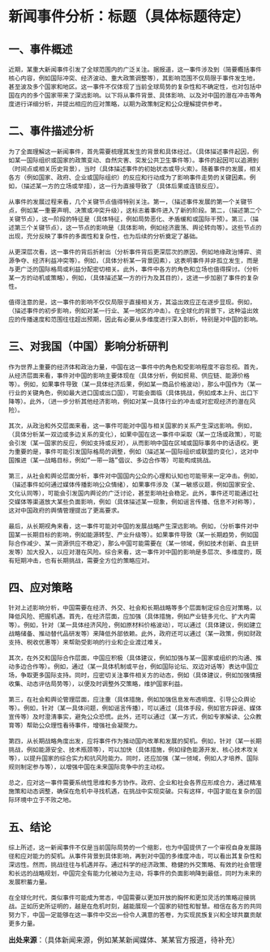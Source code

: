 # 新闻事件分析：标题（具体标题待定）

## 一、事件概述

    近期，某重大新闻事件引发了全球范围内的广泛关注。据报道，这一事件涉及到（简要概括事件核心内容，例如国际冲突、经济波动、重大政策调整等），其影响范围不仅局限于事件发生地，甚至波及多个国家和地区。这一事件不仅体现了当前全球局势的复杂性和不确定性，也对包括中国在内的多个国家带来了深远影响。以下将从事件背景、具体影响、以及对中国的潜在冲击等角度进行详细分析，并提出相应的应对策略，以期为政策制定和公众理解提供参考。

## 二、事件描述分析

    为了全面理解这一新闻事件，首先需要梳理其发生的背景和具体经过。（具体描述事件起因，例如某一国际组织或国家的政策变动、自然灾害、突发公共卫生事件等）。事件的起因可以追溯到（时间点或相关历史背景），当时（具体描述事件的初始状态或导火索）。随着事件的发展，相关各方（例如国家、政府、企业或国际组织）的反应和行动成为了影响事件走势的关键因素。例如，（描述某一方的立场或举措），这一行为直接导致了（具体后果或连锁反应）。

    从事件的发展过程来看，几个关键节点值得特别关注。第一，（描述事件发展的第一个关键节点，例如某一重要声明、决策或冲突升级），这标志着事件进入了新的阶段。第二，（描述第二个关键节点），这一阶段的特征是（具体特征，例如局势恶化、矛盾缓和或国际干预）。第三，（描述第三个关键节点），这一节点的影响是（具体影响，例如经济震荡、舆论转向等）。这些节点的出现，充分反映了事件的多面性和复杂性，也为后续的分析奠定了基础。

    从更深层次看，这一事件的背后折射出（分析事件背后更深层次的原因，例如地缘政治博弈、资源争夺、经济利益冲突等）。例如，（具体分析某一背景因素），这表明事件并非孤立发生，而是与更广泛的国际格局或利益分配密切相关。此外，事件中各方的角色和立场也值得探讨。（分析某一方的动机或策略），例如，（具体描述某一方的行为及其目的），这进一步加剧了事件的复杂性。

    值得注意的是，这一事件的影响不仅仅局限于直接相关方，其溢出效应正在逐步显现。例如，（描述事件的初步影响，例如对某一行业、某一地区的冲击）。在全球化的背景下，这种溢出效应的传播速度和范围往往超出预期，因此有必要从多维度进行深入剖析，特别是对中国的影响。

## 三、对我国（中国）影响分析研判

    作为世界上重要的经济体和政治力量，中国在这一事件中的角色和受影响程度不容忽视。首先，从经济层面来看，事件对中国的影响主要体现在（具体分析，例如贸易、供应链、能源价格等）。例如，如果事件导致（某一具体经济后果，例如某一商品价格波动），那么中国作为（某一行业的关键角色，例如最大进口国或出口国），可能会面临（具体挑战，例如成本上升、出口下降等）。此外，（进一步分析其他经济影响，例如对某一具体行业的冲击或对宏观经济的潜在风险）。

    其次，从政治和外交层面来看，这一事件可能对中国与相关国家的关系产生深远影响。例如，（具体分析某一双边或多边关系的变化），如果中国在这一事件中采取（某一立场或政策），可能会引发（某一国家的反应，例如支持或反对），从而影响中国在区域或国际事务中的话语权。更为重要的是，事件可能引发国际格局的调整，例如（描述某一国际组织或联盟的变化），这对中国推进（某一战略目标，例如“一带一路”倡议、多边合作等）可能构成挑战。

    第三，从社会和舆论层面分析，事件对中国国内公众的心理和认知也可能带来一定冲击。例如，（描述事件如何通过媒体传播影响公众情绪），如果事件涉及（某一敏感议题，例如国家安全、文化认同等），可能会引发国内舆论的广泛讨论，甚至影响社会稳定。此外，事件还可能通过社交媒体等渠道放大某些负面影响，例如（具体描述某一现象，例如谣言传播、信息不对称等），这对中国政府的舆情管理提出了更高要求。

    最后，从长期视角来看，这一事件可能对中国的发展战略产生深远影响。例如，（分析事件对中国某一长期目标的影响，例如能源转型、产业升级等）。如果事件导致（某一长期趋势，例如国际合作减少、某一资源供应不稳定），那么中国可能需要在（某一领域，例如技术创新、自主研发等）加大投入，以应对潜在风险。综合来看，这一事件对中国的影响是多层次、多维度的，既有短期冲击，也有长期挑战，需要全方位的策略应对。

## 四、应对策略

    针对上述影响分析，中国需要在经济、外交、社会和长期战略等多个层面制定综合应对策略，以降低风险、把握机遇。首先，在经济层面，应加强（具体措施，例如产业链多元化、扩大内需等）。例如，针对（某一具体经济风险，例如原材料价格波动），可以通过（具体建议，例如建立战略储备、推动替代品研发等）来降低外部依赖。此外，政府还可以通过（某一政策，例如财政支持、税收优惠等）来帮助受影响的行业和企业渡过难关。

    其次，在外交和国际合作层面，中国应积极（具体建议，例如加强与某一国家或组织的沟通、推动多边合作等）。例如，通过（某一具体机制或平台，例如国际论坛、双边对话等）表达中国立场，争取更多国际支持。同时，应密切关注事件相关方的动态，例如（具体建议，例如加强情报收集、动态评估局势等），以便及时调整外交策略，维护国家利益。

    第三，在社会和舆论管理层面，应注重（具体措施，例如加强信息发布透明度、引导公众舆论等）。例如，针对（某一具体问题，例如谣言传播），可以通过（具体手段，例如官方辟谣、媒体宣传等）及时澄清事实，避免公众恐慌。此外，还可以通过（某一方式，例如专家解读、公众教育等）帮助公众理性看待事件，增强社会凝聚力。

    第四，从长期战略角度出发，应将事件作为推动国内改革和发展的契机。例如，针对（某一长期挑战，例如能源安全、技术瓶颈等），可以加快（具体措施，例如绿色能源开发、核心技术攻关等），以提升国家的综合实力和抗风险能力。同时，还应加强（某一领域，例如人才培养、国际规则制定参与等），以增强中国在未来国际竞争中的主动权。

    总之，应对这一事件需要系统性思维和多方协作。政府、企业和社会各界应形成合力，通过精准施策和动态调整，确保在危机中寻找机遇，在挑战中实现突破。只有这样，中国才能在复杂的国际环境中立于不败之地。

## 五、结论

    综上所述，这一新闻事件不仅是当前国际局势的一个缩影，也为中国提供了一个审视自身发展路径和应对能力的契机。从事件背景到具体影响，再到对中国的多维度冲击，可以看出其复杂性和深远性。然而，挑战往往与机遇并存。通过科学的经济政策、稳健的外交策略、有效的社会管理和长远的战略规划，中国完全有能力化被动为主动，将事件的负面影响降到最低，同时为未来的发展积蓄力量。

    在全球化时代，类似事件可能成为常态，中国需要以更加开放的胸怀和更加灵活的策略迎接挑战。正如历史所证明的，越是在危机时刻，越能展现一个国家的韧性和智慧。相信在各方的共同努力下，中国一定能够在这一事件中交出一份令人满意的答卷，为实现民族复兴和全球共赢贡献更多力量。

**出处来源**：（具体新闻来源，例如某某新闻媒体、某某官方报道，待补充）